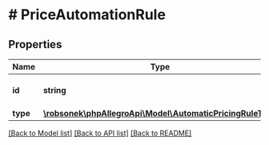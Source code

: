 # # PriceAutomationRule

## Properties

Name | Type | Description | Notes
------------ | ------------- | ------------- | -------------
**id** | **string** | Identifier of a automatic pricing rule. | [optional]
**type** | [**\robsonek\phpAllegroApi\Model\AutomaticPricingRuleType**](AutomaticPricingRuleType.md) |  | [optional]

[[Back to Model list]](../../README.md#models) [[Back to API list]](../../README.md#endpoints) [[Back to README]](../../README.md)

